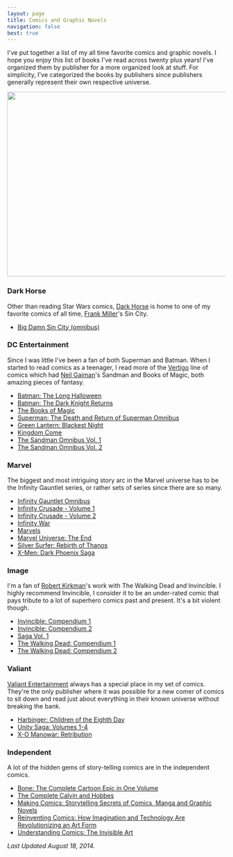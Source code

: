 ```yaml
---
layout: page
title: Comics and Graphic Novels
navigation: false
best: true
---
```


I've put together a list of my all time favorite comics and graphic novels. I hope you enjoy this list of books I've read across twenty plus years! I've organized them by publisher for a more organized look at stuff. For simplicity, I've categorized the books by publishers since publishers generally represent their own respective universe.

<a href="http://1.bp.blogspot.com/-2_xhbBLK3rQ/U_KCntY80oI/AAAAAAABw1Q/QH8n0WviyIg/s1600/2014-08-18%2Bat%2B15-39-19.jpg" imageanchor="1"><img border="0" src="http://1.bp.blogspot.com/-2_xhbBLK3rQ/U_KCntY80oI/AAAAAAABw1Q/QH8n0WviyIg/s1600/2014-08-18%2Bat%2B15-39-19.jpg" height="426" width="640" /></a>

<h3>Dark Horse</h3>

Other than reading Star Wars comics, <a href="http://www.darkhorse.com/">Dark Horse</a> is home to one of my favorite comics of all time, <a href="http://en.wikipedia.org/wiki/Frank_Miller_(comics)">Frank Miller</a>'s Sin City.

<ul>
  <li><a href="http://www.amazon.com/gp/product/1616552379/ref=as_li_tl?ie=UTF8&amp;camp=1789&amp;creative=390957&amp;creativeASIN=1616552379&amp;linkCode=as2&amp;tag=sunpech-20&amp;linkId=BHLSLW5HI6LRWBX2">Big Damn Sin City (omnibus)</a></li>
</ul>

<h3>DC Entertainment</h3>

Since I was little I've been a fan of both Superman and Batman. When I started to read comics as a teenager, I read more of the <a href="http://www.vertigocomics.com/">Vertigo</a> line of comics which had <a href="http://www.neilgaiman.com/">Neil Gaiman</a>'s Sandman and Books of Magic, both amazing pieces of fantasy.
<ul>
  <li><a href="http://www.amazon.com/gp/product/1401232590/ref=as_li_qf_sp_asin_tl?ie=UTF8&amp;camp=1789&amp;creative=9325&amp;creativeASIN=1401232590&amp;linkCode=as2&amp;tag=sunpech-20">Batman: The Long Halloween</a></li>
  <li><a href="http://www.amazon.com/gp/product/1563893428/ref=as_li_ss_tl?ie=UTF8&amp;tag=sunpech-20&amp;linkCode=as2&amp;camp=1789&amp;creative=390957&amp;creativeASIN=1563893428">Batman: The Dark Knight Returns</a></li>
  <li><a href="http://www.amazon.com/gp/product/1563890828/ref=as_li_ss_tl?ie=UTF8&amp;tag=sunpech-20&amp;linkCode=as2&amp;camp=1789&amp;creative=390957&amp;creativeASIN=1563890828">The Books of Magic</a></li>
  <li><a href="http://www.amazon.com/gp/product/1401238645/ref=as_li_ss_tl?ie=UTF8&amp;camp=1789&amp;creative=390957&amp;creativeASIN=1401238645&amp;linkCode=as2&amp;tag=sunpech-20">Superman: The Death and Return of Superman Omnibus</a></li>
  <li><a href="http://www.amazon.com/gp/product/1401229522/ref=as_li_ss_tl?ie=UTF8&amp;tag=sunpech-20&amp;linkCode=as2&amp;camp=1789&amp;creative=390957&amp;creativeASIN=1401229522">Green Lantern: Blackest Night</a></li>
  <li><a href="http://www.amazon.com/gp/product/1401220347/ref=as_li_ss_tl?ie=UTF8&amp;tag=sunpech-20&amp;linkCode=as2&amp;camp=1789&amp;creative=390957&amp;creativeASIN=1401220347">Kingdom Come</a></li>
  <li><a href="http://www.amazon.com/gp/product/1401241883/ref=as_li_tl?ie=UTF8&amp;camp=1789&amp;creative=390957&amp;creativeASIN=1401241883&amp;linkCode=as2&amp;tag=sunpech-20&amp;linkId=SRCROWPSC5S7KO5T">The Sandman Omnibus Vol. 1</a></li>
  <li><a href="http://www.amazon.com/gp/product/1401243142/ref=as_li_tl?ie=UTF8&amp;camp=1789&amp;creative=390957&amp;creativeASIN=1401243142&amp;linkCode=as2&amp;tag=sunpech-20&amp;linkId=736VMBDZVZB7B7FV">The Sandman Omnibus Vol. 2</a></li>
</ul>

<h3>Marvel</h3>

The biggest and most intriguing story arc in the Marvel universe has to be the Infinity Gauntlet series, or rather sets of series since there are so many.
<ul>
  <li><a href="http://www.amazon.com/gp/product/078515468X/ref=as_li_tl?ie=UTF8&amp;camp=1789&amp;creative=390957&amp;creativeASIN=078515468X&amp;linkCode=as2&amp;tag=sunpech-20&amp;linkId=ED7TM2FJASCAYE5W">Infinity Gauntlet Omnibus</a></li>
  <li><a href="http://www.amazon.com/gp/product/0785131272/ref=as_li_qf_sp_asin_il_tl?ie=UTF8&amp;camp=1789&amp;creative=9325&amp;creativeASIN=0785131272&amp;linkCode=as2&amp;tag=sunpech-20">Infinity Crusade - Volume 1</a></li>
  <li><a href="http://www.amazon.com/gp/product/0785131280/ref=as_li_qf_sp_asin_il_tl?ie=UTF8&amp;camp=1789&amp;creative=9325&amp;creativeASIN=0785131280&amp;linkCode=as2&amp;tag=sunpech-20">Infinity Crusade - Volume 2</a></li>
  <li><a href="http://www.amazon.com/gp/product/0785121056/ref=as_li_qf_sp_asin_il_tl?ie=UTF8&amp;camp=1789&amp;creative=9325&amp;creativeASIN=0785121056&amp;linkCode=as2&amp;tag=sunpech-20">Infinity War</a></li>
  <li><a href="http://www.amazon.com/gp/product/078514286X/ref=as_li_qf_sp_asin_il_tl?ie=UTF8&amp;camp=1789&amp;creative=9325&amp;creativeASIN=078514286X&amp;linkCode=as2&amp;tag=sunpech-20">Marvels</a></li>
  <li><a href="http://www.amazon.com/gp/product/0785145710/ref=as_li_qf_sp_asin_il_tl?ie=UTF8&amp;camp=1789&amp;creative=9325&amp;creativeASIN=0785145710&amp;linkCode=as2&amp;tag=sunpech-20">Marvel Universe: The End </a></li>
  <li><a href="http://www.amazon.com/gp/product/0785166432/ref=as_li_ss_tl?ie=UTF8&amp;camp=1789&amp;creative=390957&amp;creativeASIN=0785166432&amp;linkCode=as2&amp;tag=sunpech-20">Silver Surfer: Rebirth of Thanos</a></li>
  <li><a href="http://www.amazon.com/gp/product/0785164219/ref=as_li_qf_sp_asin_il_tl?ie=UTF8&amp;camp=1789&amp;creative=9325&amp;creativeASIN=0785164219&amp;linkCode=as2&amp;tag=sunpech-20">X-Men: Dark Phoenix Saga</a></li>
</ul>

<h3>Image</h3>

I'm a fan of <a href="http://en.wikipedia.org/wiki/Robert_Kirkman">Robert Kirkman</a>'s work with The Walking Dead and Invincible. I highly recommend Invincible, I consider it to be an under-rated comic that pays tribute to a lot of superhero comics past and present. It's a bit violent though.
<ul>
  <li><a href="http://www.amazon.com/gp/product/1607064111/ref=as_li_ss_tl?ie=UTF8&amp;camp=1789&amp;creative=390957&amp;creativeASIN=1607064111&amp;linkCode=as2&amp;tag=sunpech-20">Invincible: Compendium 1</a></li>
  <li><a href="http://www.amazon.com/gp/product/1607067722/ref=as_li_tl?ie=UTF8&amp;camp=1789&amp;creative=390957&amp;creativeASIN=1607067722&amp;linkCode=as2&amp;tag=sunpech-20&amp;linkId=2FXMCQV4GQ3VYY3E">Invincible: Compendium 2</a></li>
  <li><a href="http://www.amazon.com/gp/product/1607066017/ref=as_li_qf_sp_asin_il_tl?ie=UTF8&amp;camp=1789&amp;creative=9325&amp;creativeASIN=1607066017&amp;linkCode=as2&amp;tag=sunpech-20">Saga Vol. 1</a></li>
  <li><a href="http://www.amazon.com/gp/product/1607060760/ref=as_li_ss_tl?ie=UTF8&amp;tag=sunpech-20&amp;linkCode=as2&amp;camp=1789&amp;creative=390957&amp;creativeASIN=1607060760">The Walking Dead: Compendium 1</a></li>
  <li><a href="http://www.amazon.com/gp/product/1607065967/ref=as_li_qf_sp_asin_il_tl?ie=UTF8&amp;camp=1789&amp;creative=9325&amp;creativeASIN=1607065967&amp;linkCode=as2&amp;tag=sunpech-20">The Walking Dead: Compendium 2</a></li>
</ul>

<h3>Valiant</h3>

<a href="http://valiantuniverse.com/">Valiant Entertainment</a> always has a special place in my set of comics. They're the only publisher where it was possible for a new comer of comics to sit down and read just about everything in their known universe without breaking the bank.
<ul>
  <li><a href="http://www.amazon.com/gp/product/B000O2MIBS/ref=as_li_qf_sp_asin_il_tl?ie=UTF8&amp;camp=1789&amp;creative=9325&amp;creativeASIN=B000O2MIBS&amp;linkCode=as2&amp;tag=sunpech-20">Harbinger: Children of the Eighth Day </a></li>
  <li><a href="http://www.amazon.com/gp/product/B001EH3YLA/ref=as_li_ss_tl?ie=UTF8&amp;camp=1789&amp;creative=390957&amp;creativeASIN=B001EH3YLA&amp;linkCode=as2&amp;tag=sunpech-20">Unity Saga: Volumes 1-4</a></li>
  <li><a href="http://www.amazon.com/gp/product/B000SHWAEO/ref=as_li_qf_sp_asin_il_tl?ie=UTF8&amp;camp=1789&amp;creative=9325&amp;creativeASIN=B000SHWAEO&amp;linkCode=as2&amp;tag=sunpech-20">X-O Manowar: Retribution</a></li>
</ul>

<h3>Independent</h3>

A lot of the hidden gems of story-telling comics are in the independent comics.

<ul>
  <li><a href="http://www.amazon.com/gp/product/188896314X/ref=as_li_ss_tl?ie=UTF8&amp;tag=sunpech-20&amp;linkCode=as2&amp;camp=1789&amp;creative=390957&amp;creativeASIN=188896314X">Bone: The Complete Cartoon Epic in One Volume</a></li>
  <li><a href="http://www.amazon.com/gp/product/1449433251/ref=as_li_qf_sp_asin_il_tl?ie=UTF8&amp;camp=1789&amp;creative=9325&amp;creativeASIN=1449433251&amp;linkCode=as2&amp;tag=sunpech-20">The Complete Calvin and Hobbes </a></li>
  <li><a href="http://www.amazon.com/gp/product/0060780940/ref=as_li_qf_sp_asin_il_tl?ie=UTF8&amp;camp=1789&amp;creative=9325&amp;creativeASIN=0060780940&amp;linkCode=as2&amp;tag=sunpech-20">Making Comics: Storytelling Secrets of Comics, Manga and Graphic Novels </a></li>
  <li><a href="http://www.amazon.com/gp/product/0060953500/ref=as_li_qf_sp_asin_il_tl?ie=UTF8&amp;camp=1789&amp;creative=9325&amp;creativeASIN=0060953500&amp;linkCode=as2&amp;tag=sunpech-20">Reinventing Comics: How Imagination and Technology Are Revolutionizing an Art Form </a></li>
  <li><a href="http://www.amazon.com/gp/product/006097625X/ref=as_li_ss_tl?ie=UTF8&amp;tag=sunpech-20&amp;linkCode=as2&amp;camp=1789&amp;creative=390957&amp;creativeASIN=006097625X">Understanding Comics: The Invisible Art</a></li>
</ul>



<i>Last Updated August 18, 2014.</i>




